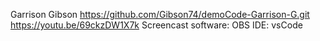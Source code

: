 Garrison Gibson
https://github.com/Gibson74/demoCode-Garrison-G.git
https://youtu.be/69ckzDW1X7k
Screencast software: OBS
IDE: vsCode
